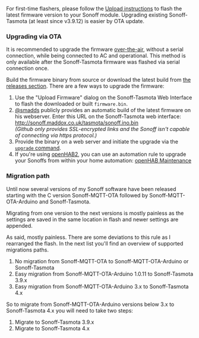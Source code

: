 For first-time flashers, please follow the [Upload instructions](https://github.com/arendst/Sonoff-Tasmota/wiki/Upload) to flash the latest firmware version to your Sonoff module. Upgrading existing Sonoff-Tasmota (at least since v3.9.12) is easier by OTA update.

### Upgrading via OTA

It is recommended to upgrade the firmware [over-the-air](https://en.wikipedia.org/wiki/Over-the-air_programming), without a serial connection, while being connected to AC and operational.
This method is only available after the Sonoff-Tasmota firmware was flashed via serial connection once.

Build the firmware binary from source or download the latest build from [the releases section](https://github.com/arendst/Sonoff-Tasmota/releases). There are a few ways to upgrade the firmware:

1. Use the "Upload Firmware" dialog on the Sonoff-Tasmota Web Interface to flash the downloaded or built `firmware.bin`.
2. [@smadds](https://github.com/arendst/Sonoff-Tasmota/issues/19) publicly provides an automatic build of the latest firmware on his webserver. Enter this URL on the Sonoff-Tasmota web interface: http://sonoff.maddox.co.uk/tasmota/sonoff.ino.bin <br>*(Github only provides SSL-encrypted links and the Sonoff isn't capable of connecting via https protocol.)*
3. Provide the binary on a web server and initiate the upgrade via the [`upgrade` command](https://github.com/arendst/Sonoff-Tasmota/wiki/Commands#management).
4. If you're using [openHAB2](http://www.openhab.org/), you can use an automation rule to upgrade your Sonoffs from within your home automation: [openHAB Maintenance](https://github.com/arendst/Sonoff-Tasmota/wiki/openHAB#maintenance-actions)

### Migration path

Until now several versions of my Sonoff software have been released starting with the C version Sonoff-MQTT-OTA followed by Sonoff-MQTT-OTA-Arduino and Sonoff-Tasmota.

Migrating from one version to the next versions is mostly painless as the settings are saved in the same location in flash and newer settings are appended.

As said, mostly painless. There are some deviations to this rule as I rearranged the flash. In the next list you'll find an overview of supported migrations paths.

1. No migration from Sonoff-MQTT-OTA to Sonoff-MQTT-OTA-Arduino or Sonoff-Tasmota
2. Easy migration from Sonoff-MQTT-OTA-Arduino 1.0.11 to Sonoff-Tasmota 3.9.x
3. Easy migration from Sonoff-MQTT-OTA-Arduino 3.x to Sonoff-Tasmota 4.x

So to migrate from Sonoff-MQTT-OTA-Arduino versions below 3.x to Sonoff-Tasmota 4.x you will need to take two steps:

1. Migrate to Sonoff-Tasmota 3.9.x
2. Migrate to Sonoff-Tasmota 4.x